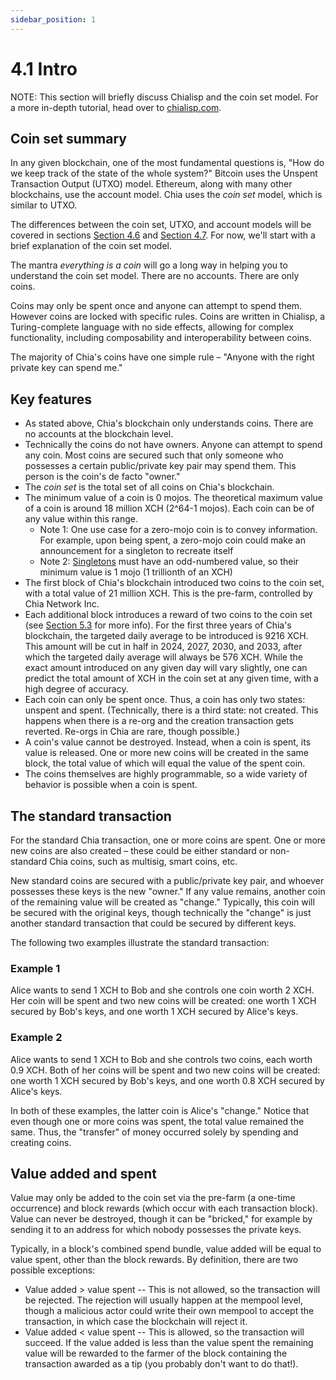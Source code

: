```yaml
---
sidebar_position: 1
---
```


# 4.1 Intro

NOTE: This section will briefly discuss Chialisp and the coin set model. For a more in-depth tutorial, head over to [chialisp.com](http://chialisp.com "Chialisp's official website").

## Coin set summary

In any given blockchain, one of the most fundamental questions is, "How do we keep track of the state of the whole system?" Bitcoin uses the Unspent Transaction Output (UTXO) model. Ethereum, along with many other blockchains, use the account model. Chia uses the _coin set_ model, which is similar to UTXO.

The differences between the coin set, UTXO, and account models will be covered in sections [Section 4.6](/docs/04coin-set-model/coin_set_vs_utxo "Section 4.6: Coin Set vs UTXO") and [Section 4.7](/docs/04coin-set-model/coin_set_vs_account "Section 4.7: Coin Set vs Account"). For now, we'll start with a brief explanation of the coin set model.

The mantra _everything is a coin_ will go a long way in helping you to understand the coin set model. There are no accounts. There are only coins.

Coins may only be spent once and anyone can attempt to spend them. However coins are locked with specific rules. Coins are written in Chialisp, a Turing-complete language with no side effects, allowing for complex functionality, including composability and interoperability between coins.

The majority of Chia's coins have one simple rule – "Anyone with the right private key can spend me."

## Key features

* As stated above, Chia's blockchain only understands coins. There are no accounts at the blockchain level.
* Technically the coins do not have owners. Anyone can attempt to spend any coin. Most coins are secured such that only someone who possesses a certain public/private key pair may spend them. This person is the coin's de facto "owner."
* The _coin set_ is the total set of all coins on Chia's blockchain.
* The minimum value of a coin is 0 mojos. The theoretical maximum value of a coin is around 18 million XCH (2^64-1 mojos). Each coin can be of any value within this range.
  * Note 1: One use case for a zero-mojo coin is to convey information. For example, upon being spent, a zero-mojo coin could make an announcement for a singleton to recreate itself
  * Note 2: [Singletons](https://chialisp.com/docs/puzzles/singletons) must have an odd-numbered value, so their minimum value is 1 mojo (1 trillionth of an XCH)
* The first block of Chia's blockchain introduced two coins to the coin set, with a total value of 21 million XCH. This is the pre-farm, controlled by Chia Network Inc.
* Each additional block introduces a reward of two coins to the coin set (see [Section 5.3](/docs/05block-validation/block_rewards#farmer-vs-pool-reward "Section 5.3 Farmer vs Pool Reward") for more info). For the first three years of Chia's blockchain, the targeted daily average to be introduced is 9216 XCH. This amount will be cut in half in 2024, 2027, 2030, and 2033, after which the targeted daily average will always be 576 XCH. While the exact amount introduced on any given day will vary slightly, one can predict the total amount of XCH in the coin set at any given time, with a high degree of accuracy.
* Each coin can only be spent once. Thus, a coin has only two states: unspent and spent. (Technically, there is a third state: not created. This happens when there is a re-org and the creation transaction gets reverted. Re-orgs in Chia are rare, though possible.)
* A coin's value cannot be destroyed. Instead, when a coin is spent, its value is released. One or more new coins will be created in the same block, the total value of which will equal the value of the spent coin.
* The coins themselves are highly programmable, so a wide variety of behavior is possible when a coin is spent. 

## The standard transaction

For the standard Chia transaction, one or more coins are spent. One or more new coins are also created – these could be either standard or non-standard Chia coins, such as multisig, smart coins, etc.

New standard coins are secured with a public/private key pair, and whoever possesses these keys is the new "owner." If any value remains, another coin of the remaining value will be created as "change." Typically, this coin will be secured with the original keys, though technically the "change" is just another standard transaction that could be secured by different keys.

The following two examples illustrate the standard transaction:

### Example 1

Alice wants to send 1 XCH to Bob and she controls one coin worth 2 XCH. Her coin will be spent and two new coins will be created: one worth 1 XCH secured by Bob's keys, and one worth 1 XCH secured by Alice's keys.

### Example 2

Alice wants to send 1 XCH to Bob and she controls two coins, each worth 0.9 XCH. Both of her coins will be spent and two new coins will be created: one worth 1 XCH secured by Bob's keys, and one worth 0.8 XCH secured by Alice's keys.

In both of these examples, the latter coin is Alice's "change." Notice that even though one or more coins was spent, the total value remained the same. Thus, the "transfer" of money occurred solely by spending and creating coins.

## Value added and spent

Value may only be added to the coin set via the pre-farm (a one-time occurrence) and block rewards (which occur with each transaction block). Value can never be destroyed, though it can be "bricked," for example by sending it to an address for which nobody possesses the private keys.

Typically, in a block's combined spend bundle, value added will be equal to value spent, other than the block rewards. By definition, there are two possible exceptions:

* Value added > value spent -- This is not allowed, so the transaction will be rejected. The rejection will usually happen at the mempool level, though a malicious actor could write their own mempool to accept the transaction, in which case the blockchain will reject it.
* Value added < value spent -- This is allowed, so the transaction will succeed. If the value added is less than the value spent the remaining value will be rewarded to the farmer of the block containing the transaction awarded as a tip (you probably don't want to do that!).
